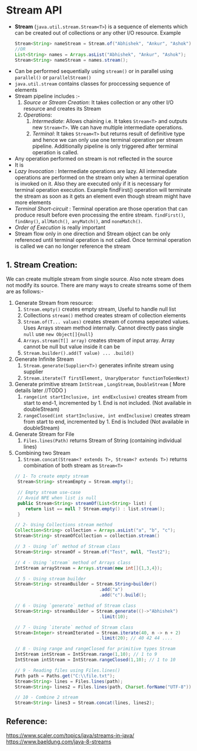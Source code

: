 # Stream API

- **Stream** (`java.util.stream.Stream<T>`) is a sequence of elements which can be created out of collections or any other I/O resource. Example 
	```java
	Stream<String> nameStream = Stream.of("Abhishek", "Ankur", "Ashok");
    //OR
	List<String> names = Arrays.asList("Abhishek", "Ankur", "Ashok");
	Stream<String> nameStream = names.stream();
	```
- Can be performed sequentially using `stream()` or in parallel using `parallel()` or `parallelStream()` 
- `java.util.stream` contains classes for proccessing sequence of elements
- Stream pipeline includes :-
	1. *Source or Stream Creation*: It takes collection or any other I/O resource and creates its Stream
	2. *Operations*: 
		1. *Intermediate*: Allows chaining i.e. It takes `Stream<T>` and outputs new `Stream<T>`. We can  have multiple intermediate operations.
		2. *Terminal*: It takes `Stream<T>` but returns result of definitive type and hence we can only use one terminal operation per stream pipeline. Additionally pipeline is only triggered after terminal operation is called.
- Any operation performed on stream is not reflected in the source
- It is
- *Lazy Invocation* : Intermediate operations are lazy. All intermediate operations are performed on the stream only when a terminal operation is invoked on it. Also they are executed only if it is necessary for terminal operation execution. Example findFirst() operation will terminate the stream as soon as it gets an element even though stream might have more elements
- *Terminal Short-circuit* : Terminal operation are those operation that can produce result before even processing the entire stream. `findFirst()`, `findAny()`, `allMatch()`,` anyMatch()`, and `noneMatch()`.
- *Order of Execution* is really important 
- Stream flow only in one direction and Stream object can be only referenced until terminal operation is not called. Once terminal operation is called we can no longer reference the stream

## 1. Stream Creation:
 We can create multiple stream from single source. Also note stream does not modify its source. There are many ways to create streams some of them are as follows:-
 1. Generate Stream from resource: 
	 1. `Stream.empty()` creates empty stream, Useful to handle null list
	 2. Collections `stream()` method creates stream of collection elements
	 3. `Stream.of(T... values)` creates stream of comma seperated values. Uses Arrays stream method internally.  Cannot directly pass single `null` use `new Object[]{null}`
	 4. `Arrays.stream(T[] array)` creates stream of input array. Array cannot be null but value inside it can be
	 5. `Stream.builder().add(T value) ... .build()` 
 2.  Generate Infinite Stream
	 1. `Stream.generate(Supplier<T>)` generates infinite stream using supplier
	 2. `Stream.iterate(T firstElement, UnaryOperator functionToGenNext)`
 3. Generate primitive stream `IntStream` , `LongStream`, `DoubleStream` ( More details later //TODO )
	 1. `range(int startInclusive, int endExclusive)` creates stream from start to end-1, incremented by 1. End is not included. (Not available in doubleStream)
	 2. `rangeClosed(int startInclusive, int endInclusive)` creates stream from start to end, incremented by 1. End is Included (Not available in doubleStream)
 4. Generate Stream for File
	 1. `Files.lines(Path)` returns Stream of String (containing individual lines)
 5. Combining two Stream 
	 1. `Stream.concat(Stream<? extends T>, Stream<? extends T>)` returns combination of both stream as `Stream<T>` 
    ```java
    // 1- To create empty stream
	 Stream<String> streamEmpty = Stream.empty();
	
	 // Empty stream use-case
	 // Avoid NPE when list is null
	 public Stream<String> streamOf(List<String> list) {
		return list == null ? Stream.empty() : list.stream(); 
	 }

	// 2- Using Collections stream method
	Collection<String> collection = Arrays.asList("a", "b", "c"); 
	Stream<String> streamOfCollection = collection.stream()

	// 3 - Using `of` method of Stream class
	Stream<String> streamOf = Stream.of("Test", null, "Test2");

	// 4 - Using `stream` method of Arrays class
	IntStream arrayStream = Arrays.stream(new int[]{1,3,4});

	// 5 - Using stream builder
	Stream<String> streamBuilder = Stream.String>builder()
									.add("a")
									.add("c").build();

	// 6 - Using `generate` method of Stream class
	Stream<String> streamBuilder = Stream.generate(()->"Abhishek")
									.limit(10);

	// 7 - Using `iterate` method of Stream class
	Stream<Integer> streamIterated = Stream.iterate(40, n -> n + 2)
									.limit(20); // 40 42 44 ....

	// 8 - Using range and rangeClosed for primitive types Stream
	IntStream intStream = IntStream.range(1,10); // 1 to 9
	IntStream intStream = IntStream.rangeClosed(1,10); // 1 to 10

	// 9 - Reading files using Files.lines()
	Path path = Paths.get("C:\\file.txt"); 
	Stream<String> lines = Files.lines(path); 
	Stream<String> lines2 = Files.lines(path, Charset.forName("UTF-8"));

	// 10 - Combine 2 stream
	Stream<String> lines3 = Stream.concat(lines, lines2);
	```


## Reference: 
https://www.scaler.com/topics/java/streams-in-java/
https://www.baeldung.com/java-8-streams
